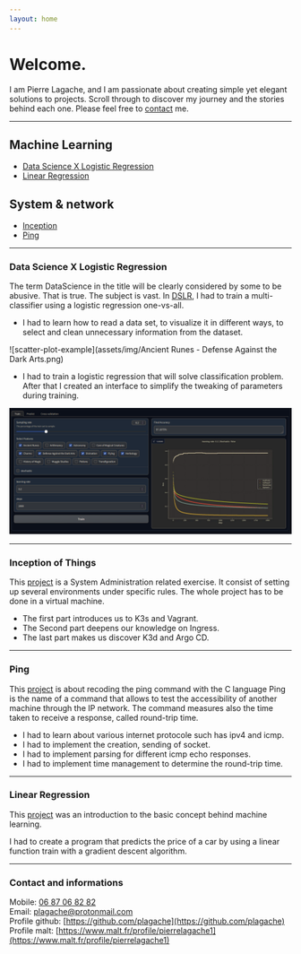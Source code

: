 ```yaml
---
layout: home
---
```


# **Welcome.**

I am Pierre Lagache, and I am passionate about creating simple yet elegant solutions to projects.
Scroll through to discover my journey and the stories behind each one.
Please feel free to [contact](#contact-and-informations) me.

---

## Machine Learning
- [Data Science X Logistic Regression](#data-science-x-logistic-regression)
- [Linear Regression](#linear-regression)

## System & network
- [Inception](#inception-of-things)
- [Ping](#ping)

---

### Data Science X Logistic Regression

The term DataScience in the title will be clearly considered by some to be abusive. That is true. The subject is vast.
In [DSLR](https://github.com/plagache/DSLR), I had to train a multi-classifier using a logistic regression one-vs-all.

- I had to learn how to read a data set, to visualize it in different ways, to select and clean unnecessary information from the dataset.

![scatter-plot-example](assets/img/Ancient Runes - Defense Against the Dark Arts.png)

- I had to train a logistic regression that will solve classification problem. After that I created an interface to simplify the tweaking of parameters during training.

![gradio-interface](assets/img/gradio_interface.png)

---

### Inception of Things

This [project](https://github.com/plagache/inception_of_things) is a System Administration related exercise. It consist of setting up several environments under specific rules.
The whole project has to be done in a virtual machine.

- The first part introduces us to K3s and Vagrant.
- The Second part deepens our knowledge on Ingress.
- The last part makes us discover K3d and Argo CD.

---

### Ping

This [project](https://github.com/plagache/ping) is about recoding the ping command with the C language
Ping is the name of a command that allows to test the accessibility of another machine through the IP network. The command measures also the time taken to receive a response, called round-trip time.

- I had to learn about various internet protocole such has ipv4 and icmp.
- I had to implement the creation, sending of socket.
- I had to implement parsing for different icmp echo responses.
- I had to implement time management to determine the round-trip time.

---

### Linear Regression

This [project](https://github.com/plagache/linear_regression) was an introduction to the basic concept behind machine learning.

I had to create a program that predicts the price of a car by using a linear function train with a gradient descent algorithm.

---

### Contact and informations

Mobile: [06 87 06 82 82](tel:+33687068282)  
Email: [plagache@protonmail.com](mailto:plagache@protonmail.com)  
Profile github: [https://github.com/plagache](https://github.com/plagache)  
Profile malt: [https://www.malt.fr/profile/pierrelagache1](https://www.malt.fr/profile/pierrelagache1)
